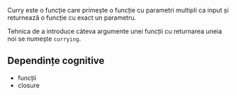 Curry este o funcție care primește o funcție cu parametri multipli ca input și returnează o funcție cu exact un parametru.

Tehnica de a introduce câteva argumente unei funcții cu returnarea uneia noi se numește `currying`.

## Dependințe cognitive

- funcții
- closure
